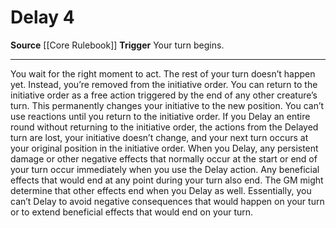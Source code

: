 ﻿---
actions: '[free-action]'
cost: null
element: null
frequency: null
id: '77'
name: Delay
rarity: Common
requirement: null
school: null
source: '[[DATABASE/source/Core Rulebook|Core Rulebook]]'
trait: null
trigger: Your turn begins.
type: Action

---
# Delay <span class="action-icon">4</span>

**Source** [[Core Rulebook]] 
**Trigger** Your turn begins.

---
You wait for the right moment to act. The rest of your turn doesn’t happen yet. Instead, you’re removed from the initiative order. You can return to the initiative order as a free action triggered by the end of any other creature’s turn. This permanently changes your initiative to the new position. You can’t use reactions until you return to the initiative order. If you Delay an entire round without returning to the initiative order, the actions from the Delayed turn are lost, your initiative doesn’t change, and your next turn occurs at your original position in the initiative order.
 When you Delay, any persistent damage or other negative effects that normally occur at the start or end of your turn occur immediately when you use the Delay action. Any beneficial effects that would end at any point during your turn also end. The GM might determine that other effects end when you Delay as well. Essentially, you can’t Delay to avoid negative consequences that would happen on your turn or to extend beneficial effects that would end on your turn.
